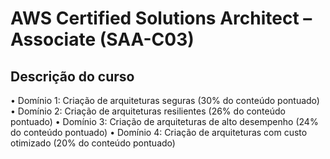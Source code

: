 # AWS Certified Solutions Architect – Associate (SAA-C03)

## Descrição do curso 

• Domínio 1: Criação de arquiteturas seguras (30% do conteúdo pontuado)
• Domínio 2: Criação de arquiteturas resilientes (26% do conteúdo pontuado)
• Domínio 3: Criação de arquiteturas de alto desempenho (24% do conteúdo
pontuado)
• Domínio 4: Criação de arquiteturas com custo otimizado (20% do conteúdo
pontuado)
